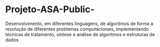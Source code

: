 # Projeto-ASA-Public-
Desenvolvimento, em diferentes linguagens, de algoritmos de forma a resolução de diferentes problemas computacionais, implementando técnicas de tratamento, síntese e análise de algoritmos e estruturas de dados
